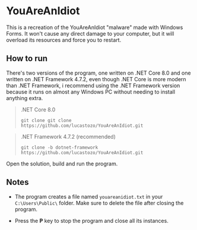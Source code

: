 # YouAreAnIdiot

This is a recreation of the YouAreAnIdiot "malware" made with Windows Forms. It won't cause any direct damage to your computer, but it will overload its resources and force you to restart.

## How to run
There's two versions of the program, one written on .NET Core 8.0 and one written on .NET Framework 4.7.2, even though .NET Core is more modern than .NET Framework, i recommend using the .NET Framework version because it runs on almost any Windows PC without needing to install anything extra.

> .NET Core 8.0
> 
> `git clone git clone https://github.com/lucastozo/YouAreAnIdiot.git`

> .NET Framework 4.7.2 (recommended)
> 
> `git clone -b dotnet-framework https://github.com/lucastozo/YouAreAnIdiot.git`

Open the solution, build and run the program.

## Notes

 - The program creates a file named `youareanidiot.txt` in your
   `C:\Users\Public\` folder. Make sure to delete the file after closing
   the program.
   
 - Press the **P** key to stop the program and close all its
   instances.
